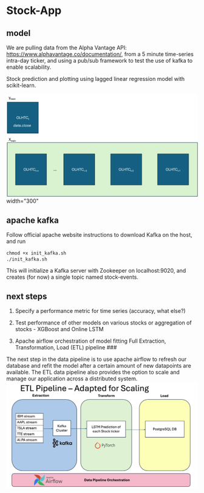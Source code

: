 # Stock-App #

## model ##

We are pulling data from the Alpha Vantage API: https://www.alphavantage.co/documentation/, from a 5 minute time-series intra-day ticker, and using a pub/sub framework to test the use of kafka to enable scalability.

Stock prediction and plotting using lagged linear regression model with scikit-learn.

![Online LSTM Training](Online-training.png)width="300"

## apache kafka ##

Follow official apache website instructions to download Kafka on the host, and run

```
chmod +x init_kafka.sh
./init_kafka.sh
```

This will initialize a Kafka server with Zookeeper on localhost:9020, and creates (for now) a single topic named stock-events. 

## next steps ##

1. Specify a performance metric for time series (accuracy, what else?)

2. Test performance of other models on various stocks or aggregation of stocks - XGBoost and Online LSTM

3. Apache airflow orchestration of model fitting Full Extraction, Transformation, Load (ETL) pipeline ###

The next step in the data pipeline is to use apache airflow to refresh our database and refit the model after a certain amount of new datapoints are available.
The ETL data pipeline also provides the option to scale and manage our application across a distributed system.
![ETL Pipeline](ETL%20pipeline.png)
